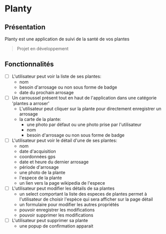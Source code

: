 # Planty

## Présentation 
Planty est une application de suivi de la santé de vos plantes

> Projet en développement

## Fonctionnalités
- [ ] L'utilisateur peut voir la liste de ses plantes: 
  - nom
  - besoin d'arrosage ou non sous forme de badge
  - date du prochain arrosage
- [ ] Un carroussel présent tout en haut de l'application dans une catégorie 'plantes a arroser'
  - L'utilisateur peut cliquer sur la plante pour directement enregistrer un arrosage
  - la carte de la plante:
    -  une photo par défaut ou une photo prise par l'utilisateur
    - nom
    - besoin d'arrosage ou non sous forme de badge
- [ ] L'utilisateur peut voir le détail d'une de ses plantes:
  - nom
  - date d'acquisition
  - coordonnées gps
  - date et heure du dernier arrosage
  - période d'arrosage
  - une photo de la plante
  - l'espece de la plante
  - un lien vers la page wikipedia de l'espece
-  [ ] L'utilisateur peut modifier les détails de sa plantes
    - un select comportant la liste des especes de plantes permet à l'utilisateur de choisir l'espèce qui sera afficher sur la page détail
    - un formulaire pour modifier les autres propriétés
    - pouvoir enregistrer les modifications
    - pouvoir supprimer les modifications
- [ ] L'utilisateur peut supprimer sa plante
  - une popup de confirmation apparait  

